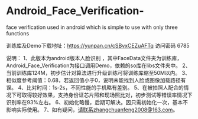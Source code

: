 # Android_Face_Verification-
face verification used in android which is simple to use with only three functions 

训练库及Demo下载地址：https://yunpan.cn/cSBvxCEZuAFTq  访问密码 6785

说明：
1、此版本为android版本人脸识别 ，其中FaceData文件夹为训练库，Android_Face_Verification为接口调用Demo，依赖的so库在libs文件夹中。
2、当前训练库124M，初步估计对算法进行升级训练可将训练库缩至50M以内。
3、相似度参考阈值：0.68，若返回值小于0，说明未能找到人脸或图像加载路径有误。
4、比对时间：1s-2s，不同性能的手机略有差别。
5、在被拍照人配合的情况下可取得较好效果，支持身份证芯片照和现场照比对，初步测试等错误率情况下识别率在93%左右。
6、初始化略慢，后期可解决。因只需初始化一次，基本不影响实际使用。
7、如有疑问，请联系zhangchuanfeng2008@163.com。
